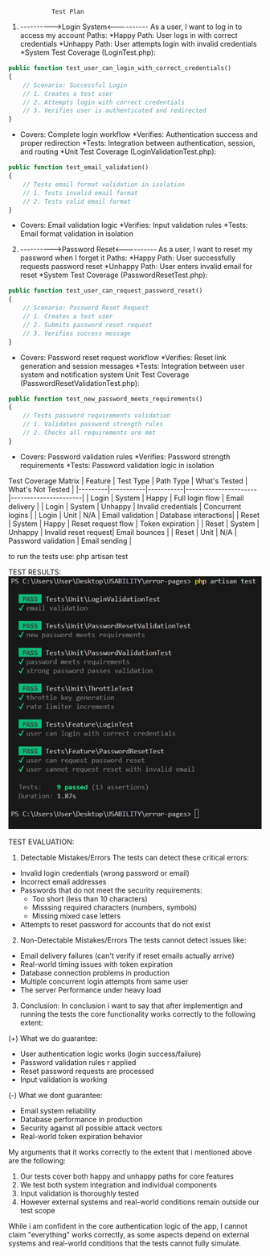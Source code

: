                 Test Plan 

1. ---------->Login System<----------
As a user, I want to log in to access my account
Paths:
  *Happy Path: User logs in with correct credentials
  *Unhappy Path: User attempts login with invalid credentials
  *System Test Coverage (LoginTest.php):

```php
public function test_user_can_login_with_correct_credentials()
{
    // Scenario: Successful Login
    // 1. Creates a test user
    // 2. Attempts login with correct credentials
    // 3. Verifies user is authenticated and redirected
}
```

- Covers: Complete login workflow
    *Verifies: Authentication success and proper redirection
    *Tests: Integration between authentication, session, and routing
    *Unit Test Coverage (LoginValidationTest.php):

```php
public function test_email_validation()
{
    // Tests email format validation in isolation
    // 1. Tests invalid email format
    // 2. Tests valid email format
}
```

- Covers: Email validation logic
     *Verifies: Input validation rules
     *Tests: Email format validation in isolation



2. ---------->Password Reset<----------
As a user, I want to reset my password when I forget it
Paths:
  *Happy Path: User successfully requests password reset
  *Unhappy Path: User enters invalid email for reset
  *System Test Coverage (PasswordResetTest.php):

```php
public function test_user_can_request_password_reset()
{
    // Scenario: Password Reset Request
    // 1. Creates a test user
    // 2. Submits password reset request
    // 3. Verifies success message
}
```

- Covers: Password reset request workflow
    *Verifies: Reset link generation and session messages
    *Tests: Integration between user system and notification system
Unit Test Coverage (PasswordResetValidationTest.php):

```php
public function test_new_password_meets_requirements()
{
    // Tests password requirements validation
    // 1. Validates password strength rules
    // 2. Checks all requirements are met
}
```

- Covers: Password validation rules
    *Verifies: Password strength requirements
    *Tests: Password validation logic in isolation


Test Coverage Matrix
| Feature | Test Type | Path Type | What's Tested        | What's Not Tested    |
|---------|-----------|-----------|----------------------|----------------------|
| Login   | System    | Happy     | Full login flow      | Email delivery       |
| Login   | System    | Unhappy   | Invalid credentials  | Concurrent logins    |
| Login   | Unit      | N/A       | Email validation     | Database interactions|
| Reset   | System    | Happy     | Reset request flow   | Token expiration     |
| Reset   | System    | Unhappy   | Invalid reset request| Email bounces        |
| Reset   | Unit      | N/A       | Password validation  | Email sending        |

to run the tests use: php artisan test

TEST RESULTS:
![Test results](assets/test.png)


TEST EVALUATION:

1. Detectable Mistakes/Errors
The tests can detect these critical errors:
- Invalid login credentials (wrong password or email)
- Incorrect email addresses 
- Passwords that do not meet the security requirements:
  - Too short (less than 10 characters)
  - Misssing required characters (numbers, symbols)
  - Missing mixed case letters
- Attempts to reset password for accounts that do not exist

 2. Non-Detectable Mistakes/Errors
The tests cannot detect issues like:
- Email delivery failures (can't verify if reset emails actually arrive)
- Real-world timing issues with token expiration
- Database connection problems in production
- Multiple concurrent login attempts from same user
- The server Performance under heavy load

 3. Conclusion: 
In conclusion i want to say that after implementign and running the tests the core functionality works correctly to the following extent:

(+) What we do guarantee:
- User authentication logic works (login success/failure)
- Password validation rules r applied
- Reset password requests are processed
- Input validation is working

(-) What we dont guarantee:
- Email system reliability
- Database performance in production
- Security against all possible attack vectors
- Real-world token expiration behavior

My arguments that it works correctly to the extent that i mentioned above are the following:
1. Our tests cover both happy and unhappy paths for core features
2. We test both system integration and individual components
3. Input validation is thoroughly tested
4. However external systems and real-world conditions remain outside our test scope

 While i am confident in the core authentication logic of the app, I cannot claim "everything" works correctly, as some aspects depend on external systems and real-world conditions that the tests cannot fully simulate.

